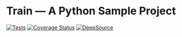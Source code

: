 
# Train — A Python Sample Project

[![Tests](https://github.com/thunze/train/actions/workflows/tests.yml/badge.svg)](https://github.com/thunze/train/actions/workflows/tests.yml)
[![Coverage Status](https://coveralls.io/repos/github/thunze/train/badge.svg?branch=dev&t=MaLMqA)](https://coveralls.io/github/thunze/train?branch=dev)
[![DeepSource](https://deepsource.io/gh/thunze/train.svg/?label=active+issues&show_trend=true&token=MANIVouBzNimIFTXsYQQJpau)](https://deepsource.io/gh/thunze/train/?ref=repository-badge)

